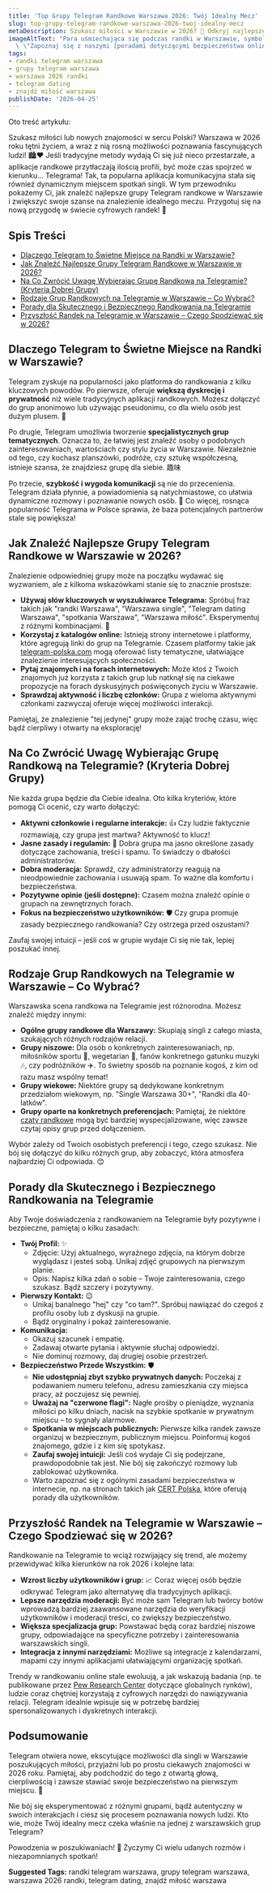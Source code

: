 ```yaml
---
title: 'Top Grupy Telegram Randkowe Warszawa 2026: Twój Idealny Mecz'
slug: top-grupy-telegram-randkowe-warszawa-2026-twoj-idealny-mecz
metaDescription: Szukasz miłości w Warszawie w 2026? 💖 Odkryj najlepsze grupy Telegram randkowe! Nasz przewodnik pomoże Ci znaleźć idealny mecz. Porady, bezpieczeństwo i więcej!
imageAltText: "Para uśmiechająca się podczas randki w Warszawie, symbolizująca udane połączenie dzięki grupom Telegram.\n\n    *   Anchor Text: `telegram-polska.com`\n    *   Target Path: `/grupy`\n*   **Embedded Link 2:**\n    *   Anchor Text: `czaty randkowe`\n    *   Target Path: `/czaty/randkowe`\n*   **Additional Suggestion 1:**\n    *   Potential Anchor Text: `katalogi grup Telegram w Polsce`\n    *   Suggested Target Path: `/katalog` (jeśli istnieje ogólny katalog)\n    *   Context: W sekcji \"Jak Znaleźć...\", można dodać zdanie typu: \"Przeglądaj również ogólnopolskie [katalogi grup Telegram w Polsce](/katalog), aby poszerzyć swoje poszukiwania.\"\n*   **Additional Suggestion 2:**\n    *   Potential Anchor Text: `poradami dotyczącymi bezpieczeństwa online`\n    *   Suggested Target Path: `/blog/bezpieczenstwo-online` (jeśli istnieje artykuł lub kategoria o tej tematyce)\n    *   Context: W sekcji \"Porady dla Skutecznego i Bezpiecznego Randkowania...\", można rozwinąć myśl o bezpieczeństwie:\
  \ \"Zapoznaj się z naszymi [poradami dotyczącymi bezpieczeństwa online](/blog/bezpieczenstwo-online), aby czuć się jeszcze pewniej.\""
tags:
- randki telegram warszawa
- grupy telegram warszawa
- warszawa 2026 randki
- telegram dating
- znajdź miłość warszawa
publishDate: '2026-04-25'
---
```


Oto treść artykułu:

Szukasz miłości lub nowych znajomości w sercu Polski? Warszawa w 2026 roku tętni życiem, a wraz z nią rosną możliwości poznawania fascynujących ludzi! 🏙️❤️ Jeśli tradycyjne metody wydają Ci się już nieco przestarzałe, a aplikacje randkowe przytłaczają ilością profili, być może czas spojrzeć w kierunku... Telegrama! Tak, ta popularna aplikacja komunikacyjna stała się również dynamicznym miejscem spotkań singli. W tym przewodniku pokażemy Ci, jak znaleźć najlepsze grupy Telegram randkowe w Warszawie i zwiększyć swoje szanse na znalezienie idealnego meczu. Przygotuj się na nową przygodę w świecie cyfrowych randek! 🤩

## Spis Treści

- [Dlaczego Telegram to Świetne Miejsce na Randki w Warszawie?](#dlaczego-telegram-to-świetne-miejsce-na-randki-w-warszawie)
- [Jak Znaleźć Najlepsze Grupy Telegram Randkowe w Warszawie w 2026?](#jak-znaleźć-najlepsze-grupy-telegram-randkowe-w-warszawie-w-2026)
- [Na Co Zwrócić Uwagę Wybierając Grupę Randkową na Telegramie? (Kryteria Dobrej Grupy)](#na-co-zwrócić-uwagę-wybierając-grupę-randkową-na-telegramie-kryteria-dobrej-grupy)
- [Rodzaje Grup Randkowych na Telegramie w Warszawie – Co Wybrać?](#rodzaje-grup-randkowych-na-telegramie-w-warszawie--co-wybrać)
- [Porady dla Skutecznego i Bezpiecznego Randkowania na Telegramie](#porady-dla-skutecznego-i-bezpiecznego-randkowania-na-telegramie)
- [Przyszłość Randek na Telegramie w Warszawie – Czego Spodziewać się w 2026?](#przyszłość-randek-na-telegramie-w-warszawie--czego-spodziewać-się-w-2026)

## Dlaczego Telegram to Świetne Miejsce na Randki w Warszawie?

Telegram zyskuje na popularności jako platforma do randkowania z kilku kluczowych powodów. Po pierwsze, oferuje **większą dyskrecję i prywatność** niż wiele tradycyjnych aplikacji randkowych. Możesz dołączyć do grup anonimowo lub używając pseudonimu, co dla wielu osób jest dużym plusem. 🤫

Po drugie, Telegram umożliwia tworzenie **specjalistycznych grup tematycznych**. Oznacza to, że łatwiej jest znaleźć osoby o podobnych zainteresowaniach, wartościach czy stylu życia w Warszawie. Niezależnie od tego, czy kochasz planszówki, podróże, czy sztukę współczesną, istnieje szansa, że znajdziesz grupę dla siebie. 趣味

Po trzecie, **szybkość i wygoda komunikacji** są nie do przecenienia. Telegram działa płynnie, a powiadomienia są natychmiastowe, co ułatwia dynamiczne rozmowy i poznawanie nowych osób. 💬 Co więcej, rosnąca popularność Telegrama w Polsce sprawia, że baza potencjalnych partnerów stale się powiększa!

## Jak Znaleźć Najlepsze Grupy Telegram Randkowe w Warszawie w 2026?

Znalezienie odpowiedniej grupy może na początku wydawać się wyzwaniem, ale z kilkoma wskazówkami stanie się to znacznie prostsze:

*   **Używaj słów kluczowych w wyszukiwarce Telegrama:** Spróbuj fraz takich jak "randki Warszawa", "Warszawa single", "Telegram dating Warszawa", "spotkania Warszawa", "Warszawa miłość". Eksperymentuj z różnymi kombinacjami. 🔎
*   **Korzystaj z katalogów online:** Istnieją strony internetowe i platformy, które agregują linki do grup na Telegramie. Czasem platformy takie jak [telegram-polska.com](/grupy) mogą oferować listy tematyczne, ułatwiające znalezienie interesujących społeczności.
*   **Pytaj znajomych i na forach internetowych:** Może ktoś z Twoich znajomych już korzysta z takich grup lub natknął się na ciekawe propozycje na forach dyskusyjnych poświęconych życiu w Warszawie.
*   **Sprawdzaj aktywność i liczbę członków:** Grupa z wieloma aktywnymi członkami zazwyczaj oferuje więcej możliwości interakcji.

Pamiętaj, że znalezienie "tej jedynej" grupy może zająć trochę czasu, więc bądź cierpliwy i otwarty na eksplorację!

## Na Co Zwrócić Uwagę Wybierając Grupę Randkową na Telegramie? (Kryteria Dobrej Grupy)

Nie każda grupa będzie dla Ciebie idealna. Oto kilka kryteriów, które pomogą Ci ocenić, czy warto dołączyć:

*   **Aktywni członkowie i regularne interakcje:** 👍 Czy ludzie faktycznie rozmawiają, czy grupa jest martwa? Aktywność to klucz!
*   **Jasne zasady i regulamin:** 📜 Dobra grupa ma jasno określone zasady dotyczące zachowania, treści i spamu. To świadczy o dbałości administratorów.
*   **Dobra moderacja:** Sprawdź, czy administratorzy reagują na nieodpowiednie zachowania i usuwają spam. To ważne dla komfortu i bezpieczeństwa.
*   **Pozytywne opinie (jeśli dostępne):** Czasem można znaleźć opinie o grupach na zewnętrznych forach.
*   **Fokus na bezpieczeństwo użytkowników:** 🛡️ Czy grupa promuje zasady bezpiecznego randkowania? Czy ostrzega przed oszustami?

Zaufaj swojej intuicji – jeśli coś w grupie wydaje Ci się nie tak, lepiej poszukać innej.

## Rodzaje Grup Randkowych na Telegramie w Warszawie – Co Wybrać?

Warszawska scena randkowa na Telegramie jest różnorodna. Możesz znaleźć między innymi:

*   **Ogólne grupy randkowe dla Warszawy:** Skupiają singli z całego miasta, szukających różnych rodzajów relacji.
*   **Grupy niszowe:** Dla osób o konkretnych zainteresowaniach, np. miłośników sportu 🚴, wegetarian 🥕, fanów konkretnego gatunku muzyki 🎶, czy podróżników ✈️. To świetny sposób na poznanie kogoś, z kim od razu masz wspólny temat!
*   **Grupy wiekowe:** Niektóre grupy są dedykowane konkretnym przedziałom wiekowym, np. "Single Warszawa 30+", "Randki dla 40-latków".
*   **Grupy oparte na konkretnych preferencjach:** Pamiętaj, że niektóre [czaty randkowe](/czaty/randkowe) mogą być bardziej wyspecjalizowane, więc zawsze czytaj opisy grup przed dołączeniem.

Wybór zależy od Twoich osobistych preferencji i tego, czego szukasz. Nie bój się dołączyć do kilku różnych grup, aby zobaczyć, która atmosfera najbardziej Ci odpowiada. 😊

## Porady dla Skutecznego i Bezpiecznego Randkowania na Telegramie

Aby Twoje doświadczenia z randkowaniem na Telegramie były pozytywne i bezpieczne, pamiętaj o kilku zasadach:

*   **Twój Profil:** ✨
    *   Zdjęcie: Użyj aktualnego, wyraźnego zdjęcia, na którym dobrze wyglądasz i jesteś sobą. Unikaj zdjęć grupowych na pierwszym planie.
    *   Opis: Napisz kilka zdań o sobie – Twoje zainteresowania, czego szukasz. Bądź szczery i pozytywny.
*   **Pierwszy Kontakt:** 😉
    *   Unikaj banalnego "hej" czy "co tam?". Spróbuj nawiązać do czegoś z profilu osoby lub z dyskusji na grupie.
    *   Bądź oryginalny i pokaż zainteresowanie.
*   **Komunikacja:**
    *   Okazuj szacunek i empatię.
    *   Zadawaj otwarte pytania i aktywnie słuchaj odpowiedzi.
    *   Nie dominuj rozmowy, daj drugiej osobie przestrzeń.
*   **Bezpieczeństwo Przede Wszystkim:** 🛡️
    *   **Nie udostępniaj zbyt szybko prywatnych danych:** Poczekaj z podawaniem numeru telefonu, adresu zamieszkania czy miejsca pracy, aż poczujesz się pewniej.
    *   **Uważaj na "czerwone flagi":** Nagłe prośby o pieniądze, wyznania miłości po kilku dniach, nacisk na szybkie spotkanie w prywatnym miejscu – to sygnały alarmowe.
    *   **Spotkania w miejscach publicznych:** Pierwsze kilka randek zawsze organizuj w bezpiecznym, publicznym miejscu. Poinformuj kogoś znajomego, gdzie i z kim się spotykasz.
    *   **Zaufaj swojej intuicji:** Jeśli coś wydaje Ci się podejrzane, prawdopodobnie tak jest. Nie bój się zakończyć rozmowy lub zablokować użytkownika.
    *   Warto zapoznać się z ogólnymi zasadami bezpieczeństwa w internecie, np. na stronach takich jak [CERT Polska](https://www.cert.pl/ouch/), które oferują porady dla użytkowników.

## Przyszłość Randek na Telegramie w Warszawie – Czego Spodziewać się w 2026?

Randkowanie na Telegramie to wciąż rozwijający się trend, ale możemy przewidywać kilka kierunków na rok 2026 i kolejne lata:

*   **Wzrost liczby użytkowników i grup:** 📈 Coraz więcej osób będzie odkrywać Telegram jako alternatywę dla tradycyjnych aplikacji.
*   **Lepsze narzędzia moderacji:** Być może sam Telegram lub twórcy botów wprowadzą bardziej zaawansowane narzędzia do weryfikacji użytkowników i moderacji treści, co zwiększy bezpieczeństwo.
*   **Większa specjalizacja grup:** Powstawać będą coraz bardziej niszowe grupy, odpowiadające na specyficzne potrzeby i zainteresowania warszawskich singli.
*   **Integracja z innymi narzędziami:** Możliwe są integracje z kalendarzami, mapami czy innymi aplikacjami ułatwiającymi organizację spotkań.

Trendy w randkowaniu online stale ewoluują, a jak wskazują badania (np. te publikowane przez [Pew Research Center](https://www.pewresearch.org/internet/topic/online-dating/) dotyczące globalnych rynków), ludzie coraz chętniej korzystają z cyfrowych narzędzi do nawiązywania relacji. Telegram idealnie wpisuje się w potrzebę bardziej spersonalizowanych i dyskretnych interakcji.

## Podsumowanie

Telegram otwiera nowe, ekscytujące możliwości dla singli w Warszawie poszukujących miłości, przyjaźni lub po prostu ciekawych znajomości w 2026 roku. Pamiętaj, aby podchodzić do tego z otwartą głową, cierpliwością i zawsze stawiać swoje bezpieczeństwo na pierwszym miejscu. 💖

Nie bój się eksperymentować z różnymi grupami, bądź autentyczny w swoich interakcjach i ciesz się procesem poznawania nowych ludzi. Kto wie, może Twój idealny mecz czeka właśnie na jednej z warszawskich grup Telegram?

Powodzenia w poszukiwaniach! 🚀 Życzymy Ci wielu udanych rozmów i niezapomnianych spotkań!




**Suggested Tags:**
randki telegram warszawa, grupy telegram warszawa, warszawa 2026 randki, telegram dating, znajdź miłość warszawa
